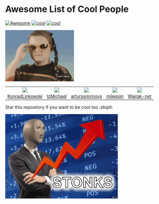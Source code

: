 # Awesome List of Cool People
[![Awesome](https://cdn.rawgit.com/sindresorhus/awesome/d7305f38d29fed78fa85652e3a63e154dd8e8829/media/badge.svg)](https://github.com/sindresorhus/awesome)
[![cool](https://img.shields.io/badge/be-cool-purple.svg)](https://shields.io/)
[![cool](https://img.shields.io/badge/sample-text-green.svg)](https://shields.io/)


![](./img/cool.gif)

<!--START_SECTION:cool-people-->
<table><tr>
  <td align="center">
    <a href="https://github.com/KonradLinkowski">
      <img src="https://avatars1.githubusercontent.com/u/26126510?v=4" />
      <br />
      KonradLinkowski
    </a> 
  </td>

  <td align="center">
    <a href="https://github.com/IzMichael">
      <img src="https://avatars0.githubusercontent.com/u/57115702?v=4" />
      <br />
      IzMichael
    </a> 
  </td>

  <td align="center">
    <a href="https://github.com/arturssmirnovs">
      <img src="https://avatars1.githubusercontent.com/u/7140344?v=4" />
      <br />
      arturssmirnovs
    </a> 
  </td>

  <td align="center">
    <a href="https://github.com/mikepijn">
      <img src="https://avatars1.githubusercontent.com/u/22960489?v=4" />
      <br />
      mikepijn
    </a> 
  </td>

  <td align="center">
    <a href="https://github.com/Wajrak-net">
      <img src="https://avatars1.githubusercontent.com/u/41954395?v=4" />
      <br />
      Wajrak-net
    </a> 
  </td></tr></table>
<!--END_SECTION:cool-people-->


Star this repository if you want to be cool too :shipit:

![](./img/stonks.gif)
